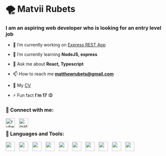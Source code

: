 <h1 align="left">🌪 Matvii Rubets</h1>
<h3 align="left">I am an aspiring web developer who is looking for an entry level job</h3>

- 🔭 I’m currently working on [Express REST App](https://github.com/MatveyRubets/nodejs-homework)

- 🌱 I’m currently learning **NodeJS, express**

- 💬 Ask me about **React, Typescript**

- 📫 How to reach me **matthewrubets@gmail.com**

- 📄 My [CV](https://drive.google.com/file/d/1exhxpD53dSuYyWAmfq99xyo7Jkbs4_22/view?usp=sharing)

- ⚡ Fun fact **I'm 17 :D**

<h3 align="left">📇 Connect with me:</h3>
<p align="left">
<a href="https://linkedin.com/in/rubets-matvii" target="blank">
<img align="left" width="30px" style="padding-right:10px" src="https://cdn.jsdelivr.net/gh/devicons/devicon/icons/linkedin/linkedin-original.svg" alt="rubets-matvii" /></a>
<a href="https://fb.com/matthewrubets" target="blank"><img align="left" width="30px" style="padding-right:10px" src="https://cdn.jsdelivr.net/gh/devicons/devicon/icons/facebook/facebook-original.svg" alt="matthewrubets" height="30" width="30" /></a>
</p><br/>

<h3 align="left">🧰 Languages and Tools:</h3>
<p>
<img align="left" width="30px" style="padding-right:10px" src="https://cdn.jsdelivr.net/gh/devicons/devicon/icons/html5/html5-original.svg" />
<img align="left" width="30px" style="padding-right:10px" src="https://cdn.jsdelivr.net/gh/devicons/devicon/icons/css3/css3-original.svg" />
<img align="left" width="30px" style="padding-right:10px" src="https://cdn.jsdelivr.net/gh/devicons/devicon/icons/sass/sass-original.svg" />
<img align="left" width="30px" style="padding-right:10px" src="https://cdn.jsdelivr.net/gh/devicons/devicon/icons/bootstrap/bootstrap-original.svg" />
<img align="left" width="30px" style="padding-right:10px" src="https://cdn.jsdelivr.net/gh/devicons/devicon/icons/javascript/javascript-original.svg" />
<img align="left" width="30px" style="padding-right:10px" src="https://cdn.jsdelivr.net/gh/devicons/devicon/icons/typescript/typescript-original.svg" />
<img align="left" width="30px" style="padding-right:10px" src="https://cdn.jsdelivr.net/gh/devicons/devicon/icons/react/react-original.svg" />
<img align="left" width="30px" style="padding-right:10px" src="https://cdn.jsdelivr.net/gh/devicons/devicon/icons/redux/redux-original.svg" />
<img align="left" width="30px" style="padding-right:10px" src="https://cdn.jsdelivr.net/gh/devicons/devicon/icons/nodejs/nodejs-original.svg" />
<img align="left" width="30px" style="padding-right:10px" src="https://cdn.jsdelivr.net/gh/devicons/devicon/icons/github/github-original.svg" />
</p>
